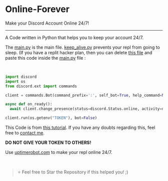 # Online-Forever
Make your Discord Account Online 24/7!

----

A Code written in Python that helps you to keep your account 24/7.

The [main.py](https://github.com/SealedSaucer/Online-Forever/blob/main/main.py) is the main file. [keep_alive.py](https://github.com/SealedSaucer/Online-Forever/blob/main/keep_alive.py) prevents your repl from going to sleep. (If you have a replit hacker plan, then you can delete [this file](https://github.com/SealedSaucer/Online-Forever/blob/main/keep_alive.py) and paste this code inside the [main.py](https://github.com/SealedSaucer/Online-Forever/blob/main/main.py) file : 

</br>

```py
import discord
import os
from discord.ext import commands

client = commands.Bot(command_prefix=':', self_bot=True, help_command=None)

async def on_ready():
  await client.change_presence(status=discord.Status.online, activity=discord.Game("TESTING"))

client.run(os.getenv("TOKEN"), bot=False)
```

This Code is from [this tutorial](https://youtu.be/yfgEbZAXMAQ). If you have any doubts regarding this, feel free to [contact me](https://dsc.gg/friendnszone).

**DO NOT GIVE YOUR TOKEN TO OTHERS!**

Use [uptimerobot.com](https://uptimerobot.com) to make your repl online 24/7.

</br>

> ⭐ Feel free to Star the Repository if this helped you! ;)

